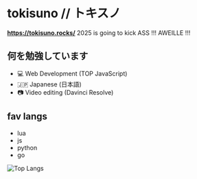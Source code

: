 # tokisuno // トキスノ

**https://tokisuno.rocks/**
2025 is going to kick ASS !!! AWEILLE !!!

## 何を勉強しています
- 💻 Web Development (TOP JavaScript)
- 🇯🇵 Japanese (日本語)
- 📷 Video editing (Davinci Resolve)

## fav langs
- lua
- js
- python
- go

![Top Langs](https://github-readme-stats.vercel.app/api/top-langs/?username=anuraghazra&hide=html,css,md,glsl,astro,makefile,rust)
